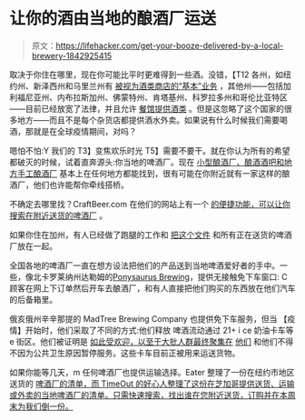 # 让你的酒由当地的酿酒厂运送

> 原文：<https://lifehacker.com/get-your-booze-delivered-by-a-local-brewery-1842925415>

取决于你住在哪里，现在你可能比平时更难得到一些酒。没错，【T12 各州，如纽约州、新泽西州和马里兰州有 [被视为酒类商店的“基本”业务](https://thehill.com/business-a-lobbying/business-a-lobbying/490514-coronavirus-brings-quick-changes-to-state-alcohol) ，其他州——包括加利福尼亚州、内布拉斯加州、佛蒙特州、肯塔基州、科罗拉多州和哥伦比亚特区——目前已经放宽了法律，并且允许 [餐馆提供酒类](https://thehill.com/business-a-lobbying/business-a-lobbying/490514-coronavirus-brings-quick-changes-to-state-alcohol) 。但是这忽略了这个国家的很多地方——而且不是每个杂货店都提供酒水外卖。如果说有什么时候我们需要喝酒，那就是在全球疫情期间，对吗？



嗯怕不怕:Y 我们的 T3】变焦欢乐时光 T5】需要不要干。就在你认为所有的希望都破灭的时候，试着直奔源头:你当地的啤酒厂。现在 [小型酿酒厂、酿酒酒吧和地方手工酿酒厂](https://www.brewersassociation.org/statistics-and-data/national-beer-stats/) 基本上在任何地方都能找到，很有可能在你附近就有一家这样的酿酒厂，他们也许能帮你牵线搭桥。

不确定去哪里找？CraftBeer.com 在他们的网站上有一个 [的便捷功能，可以让你搜索在附近送货的啤酒厂](https://www.craftbeer.com/craft-beer-muses/craftbeer-com-launches-nationwide-list-of-to-go-beer-from-breweries) 。

如果你住在加州，有人已经做了跑腿的工作和 [把这个文件](https://docs.google.com/document/d/1XRIEotoahd9Oq6OG00Mx-o9IQK7GKYPG29qOBCxxVSI/edit) 和所有正在送货的啤酒厂放在一起。

全国各地的啤酒厂一直在想方设法把他们的产品送到当地啤酒爱好者的手中。一些，像北卡罗莱纳州达勒姆的[Ponysaurus Brewing](https://www.ponysaurusbrewing.com/beer-drive-thru-1)，提供无接触免下车窗口: C 顾客在网上下订单然后开车去酿酒厂，和有人直接把他们购买的东西放在他们汽车的后备箱里。

俄亥俄州辛辛那提的 MadTree Brewing Company 也提供免下车服务，但当 【疫情】开始时，他们采取了不同的方式:他们释放 啤酒流动通过 21+ i ce 奶油卡车等 e 街区。他们被证明是 [如此受欢迎，以至于大批人群最终聚集在](https://www.madtreebrewing.com/news/the-beer-truck/?fbclid=IwAR0GDlkTxrk2nDykYu5iF0mpchN2H01rZz8yKF_sIkYTouPhxQYvrxrF2TQ) [他们](https://www.madtreebrewing.com/news/the-beer-truck/?fbclid=IwAR0GDlkTxrk2nDykYu5iF0mpchN2H01rZz8yKF_sIkYTouPhxQYvrxrF2TQ) 和他们不得不因为公共卫生原因暂停服务。这些卡车目前正被用来运送货物。

如果你能等几天，m 任何啤酒厂也提供运输选择。Eater 整理了一份在纽约市地区 送货的 [啤酒厂的清单，而 TimeOut 的好心人整理了这份在芝加哥提供送货、运输或外卖的当地啤酒厂的清单。只需快速搜索，找出谁在您附近送货，订购并在本周末为我们倒一份。](https://ny.eater.com/2020/4/15/21213958/nyc-craft-beer-delivery-coronavirus)